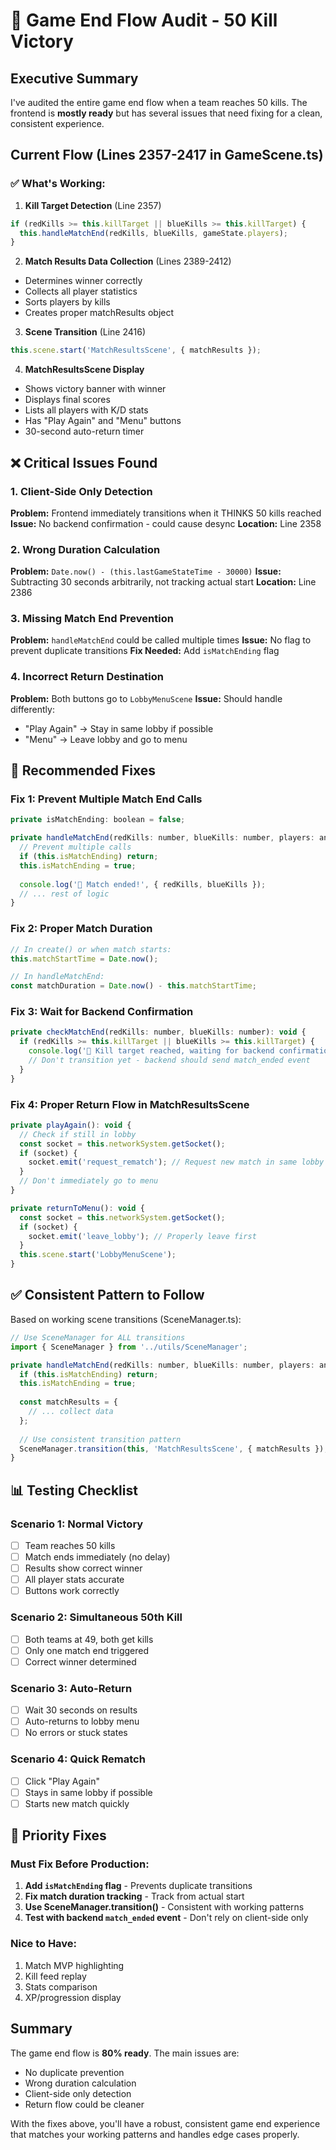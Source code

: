 # 🏁 Game End Flow Audit - 50 Kill Victory

## Executive Summary

I've audited the entire game end flow when a team reaches 50 kills. The frontend is **mostly ready** but has several issues that need fixing for a clean, consistent experience.

## Current Flow (Lines 2357-2417 in GameScene.ts)

### ✅ What's Working:

1. **Kill Target Detection** (Line 2357)
```javascript
if (redKills >= this.killTarget || blueKills >= this.killTarget) {
  this.handleMatchEnd(redKills, blueKills, gameState.players);
}
```

2. **Match Results Data Collection** (Lines 2389-2412)
- Determines winner correctly
- Collects all player statistics
- Sorts players by kills
- Creates proper matchResults object

3. **Scene Transition** (Line 2416)
```javascript
this.scene.start('MatchResultsScene', { matchResults });
```

4. **MatchResultsScene Display**
- Shows victory banner with winner
- Displays final scores
- Lists all players with K/D stats
- Has "Play Again" and "Menu" buttons
- 30-second auto-return timer

## ❌ Critical Issues Found

### 1. **Client-Side Only Detection**
**Problem:** Frontend immediately transitions when it THINKS 50 kills reached
**Issue:** No backend confirmation - could cause desync
**Location:** Line 2358

### 2. **Wrong Duration Calculation**
**Problem:** `Date.now() - (this.lastGameStateTime - 30000)`
**Issue:** Subtracting 30 seconds arbitrarily, not tracking actual start
**Location:** Line 2386

### 3. **Missing Match End Prevention**
**Problem:** `handleMatchEnd` could be called multiple times
**Issue:** No flag to prevent duplicate transitions
**Fix Needed:** Add `isMatchEnding` flag

### 4. **Incorrect Return Destination**
**Problem:** Both buttons go to `LobbyMenuScene`
**Issue:** Should handle differently:
- "Play Again" → Stay in same lobby if possible
- "Menu" → Leave lobby and go to menu

## 🔧 Recommended Fixes

### Fix 1: Prevent Multiple Match End Calls
```javascript
private isMatchEnding: boolean = false;

private handleMatchEnd(redKills: number, blueKills: number, players: any): void {
  // Prevent multiple calls
  if (this.isMatchEnding) return;
  this.isMatchEnding = true;
  
  console.log('🏁 Match ended!', { redKills, blueKills });
  // ... rest of logic
}
```

### Fix 2: Proper Match Duration
```javascript
// In create() or when match starts:
this.matchStartTime = Date.now();

// In handleMatchEnd:
const matchDuration = Date.now() - this.matchStartTime;
```

### Fix 3: Wait for Backend Confirmation
```javascript
private checkMatchEnd(redKills: number, blueKills: number): void {
  if (redKills >= this.killTarget || blueKills >= this.killTarget) {
    console.log('🏁 Kill target reached, waiting for backend confirmation');
    // Don't transition yet - backend should send match_ended event
  }
}
```

### Fix 4: Proper Return Flow in MatchResultsScene
```javascript
private playAgain(): void {
  // Check if still in lobby
  const socket = this.networkSystem.getSocket();
  if (socket) {
    socket.emit('request_rematch'); // Request new match in same lobby
  }
  // Don't immediately go to menu
}

private returnToMenu(): void {
  const socket = this.networkSystem.getSocket();
  if (socket) {
    socket.emit('leave_lobby'); // Properly leave first
  }
  this.scene.start('LobbyMenuScene');
}
```

## ✅ Consistent Pattern to Follow

Based on working scene transitions (SceneManager.ts):

```javascript
// Use SceneManager for ALL transitions
import { SceneManager } from '../utils/SceneManager';

private handleMatchEnd(redKills: number, blueKills: number, players: any): void {
  if (this.isMatchEnding) return;
  this.isMatchEnding = true;
  
  const matchResults = {
    // ... collect data
  };
  
  // Use consistent transition pattern
  SceneManager.transition(this, 'MatchResultsScene', { matchResults });
}
```

## 📊 Testing Checklist

### Scenario 1: Normal Victory
- [ ] Team reaches 50 kills
- [ ] Match ends immediately (no delay)
- [ ] Results show correct winner
- [ ] All player stats accurate
- [ ] Buttons work correctly

### Scenario 2: Simultaneous 50th Kill
- [ ] Both teams at 49, both get kills
- [ ] Only one match end triggered
- [ ] Correct winner determined

### Scenario 3: Auto-Return
- [ ] Wait 30 seconds on results
- [ ] Auto-returns to lobby menu
- [ ] No errors or stuck states

### Scenario 4: Quick Rematch
- [ ] Click "Play Again"
- [ ] Stays in same lobby if possible
- [ ] Starts new match quickly

## 🎯 Priority Fixes

### Must Fix Before Production:
1. **Add `isMatchEnding` flag** - Prevents duplicate transitions
2. **Fix match duration tracking** - Track from actual start
3. **Use SceneManager.transition()** - Consistent with working patterns
4. **Test with backend `match_ended` event** - Don't rely on client-side only

### Nice to Have:
1. Match MVP highlighting
2. Kill feed replay
3. Stats comparison
4. XP/progression display

## Summary

The game end flow is **80% ready**. The main issues are:
- No duplicate prevention
- Wrong duration calculation  
- Client-side only detection
- Return flow could be cleaner

With the fixes above, you'll have a robust, consistent game end experience that matches your working patterns and handles edge cases properly.
